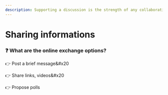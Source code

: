 ```yaml
---
description: Supporting a discussion is the strength of any collaboration. Discover how Meeds can assist you.
---
```


# Sharing informations

### :question: What are the online exchange options?

👉 Post a brief message\&#x20

👉 Share links, videos\&#x20

👉 Propose polls
